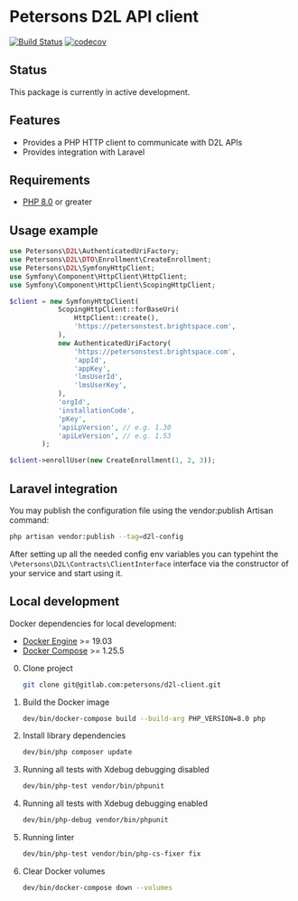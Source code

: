 # Petersons D2L API client

[![Build Status](https://github.com/petersons/d2l-client/workflows/Tests/badge.svg?branch=main)](https://github.com/petersons/d2l-client/actions)
[![codecov](https://codecov.io/gh/petersons/d2l-client/branch/main/graph/badge.svg?token=CVOQ23H1GE)](https://codecov.io/gh/petersons/d2l-client)

## Status

This package is currently in active development.

## Features

* Provides a PHP HTTP client to communicate with D2L APIs
* Provides integration with Laravel

## Requirements

* [PHP 8.0](https://www.php.net/releases/8_0_0.php) or greater

## Usage example

```php
use Petersons\D2L\AuthenticatedUriFactory;
use Petersons\D2L\DTO\Enrollment\CreateEnrollment;
use Petersons\D2L\SymfonyHttpClient;
use Symfony\Component\HttpClient\HttpClient;
use Symfony\Component\HttpClient\ScopingHttpClient;

$client = new SymfonyHttpClient(
            ScopingHttpClient::forBaseUri(
                HttpClient::create(),
                'https://petersonstest.brightspace.com',
            ),
            new AuthenticatedUriFactory(
                'https://petersonstest.brightspace.com',
                'appId',
                'appKey',
                'lmsUserId',
                'lmsUserKey',
            ),
            'orgId',
            'installationCode',
            'pKey',
            'apiLpVersion', // e.g. 1.30
            'apiLeVersion', // e.g. 1.53
        );

$client->enrollUser(new CreateEnrollment(1, 2, 3));
```

## Laravel integration

You may publish the configuration file using the vendor:publish Artisan command:

```bash
php artisan vendor:publish --tag=d2l-config
```

After setting up all the needed config env variables you can typehint
the `\Petersons\D2L\Contracts\ClientInterface` interface via the constructor of your service and start using it.

## Local development

Docker dependencies for local development:
- [Docker Engine](https://docs.docker.com/engine/) >= 19.03
- [Docker Compose](https://docs.docker.com/compose/) >= 1.25.5

0. Clone project
    ```bash
    git clone git@gitlab.com:petersons/d2l-client.git
    ```

0. Build the Docker image
    ```bash
    dev/bin/docker-compose build --build-arg PHP_VERSION=8.0 php
    ```

0. Install library dependencies
    ```bash
    dev/bin/php composer update
    ```

0. Running all tests with Xdebug debugging disabled
    ```bash
    dev/bin/php-test vendor/bin/phpunit
    ```

0. Running all tests with Xdebug debugging enabled
    ```bash
    dev/bin/php-debug vendor/bin/phpunit
    ```

0. Running linter
    ```bash
    dev/bin/php-test vendor/bin/php-cs-fixer fix
    ```

0. Clear Docker volumes
    ```bash
    dev/bin/docker-compose down --volumes
    ```
